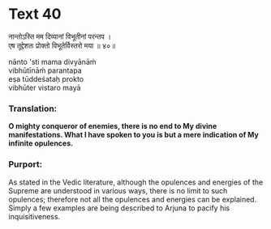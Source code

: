 # Text 40

नान्तोऽस्ति मम दिव्यानां विभूतीनां परन्तप ।  
एष तूद्देशतः प्रोक्तो विभूतेर्विस्तरो मया ॥ ४०॥

nānto 'sti mama divyānāḿ  
vibhūtīnāḿ parantapa  
eṣa tūddeśataḥ prokto  
vibhūter vistaro mayā



### Translation:

**O mighty conqueror of enemies, there is no end to My divine manifestations. What I have spoken to you is but a mere indication of My infinite opulences.**

### Purport:

As stated in the Vedic literature, although the opulences and energies of the Supreme are understood in various ways, there is no limit to such opulences; therefore not all the opulences and energies can be explained. Simply a few examples are being described to Arjuna to pacify his inquisitiveness.